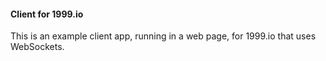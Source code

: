#### Client for 1999.io

This is an example client app, running in a web page, for 1999.io that uses WebSockets.

